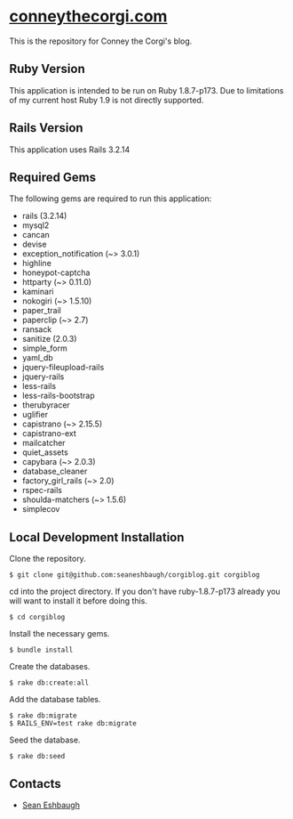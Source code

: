 # [conneythecorgi.com](http://conneythecorgi.com/)

This is the repository for Conney the Corgi's blog.

## Ruby Version

This application is intended to be run on Ruby 1.8.7-p173. Due to limitations of my current host Ruby 1.9 is not directly supported.

## Rails Version

This application uses Rails 3.2.14

## Required Gems

The following gems are required to run this application:

* rails (3.2.14)
* mysql2
* cancan
* devise
* exception_notification (~> 3.0.1)
* highline
* honeypot-captcha
* httparty (~> 0.11.0)
* kaminari
* nokogiri (~> 1.5.10)
* paper_trail
* paperclip (~> 2.7)
* ransack
* sanitize (2.0.3)
* simple_form
* yaml_db
* jquery-fileupload-rails
* jquery-rails
* less-rails
* less-rails-bootstrap
* therubyracer
* uglifier
* capistrano (~> 2.15.5)
* capistrano-ext
* mailcatcher
* quiet_assets
* capybara (~> 2.0.3)
* database_cleaner
* factory_girl_rails (~> 2.0)
* rspec-rails
* shoulda-matchers (~> 1.5.6)
* simplecov

## Local Development Installation

Clone the repository.

    $ git clone git@github.com:seaneshbaugh/corgiblog.git corgiblog

cd into the project directory. If you don't have ruby-1.8.7-p173 already you will want to install it before doing this.

    $ cd corgiblog

Install the necessary gems.

    $ bundle install

Create the databases.

    $ rake db:create:all

Add the database tables.

    $ rake db:migrate
    $ RAILS_ENV=test rake db:migrate

Seed the database.

    $ rake db:seed

## Contacts

* [Sean Eshbaugh](mailto:seaneshbaugh@gmail.com)
